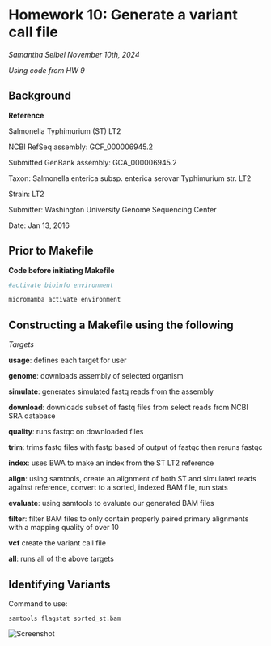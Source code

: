# Homework 10: Generate a variant call file
*Samantha Seibel November 10th, 2024*

*Using code from HW 9*

## Background

**Reference**

Salmonella Typhimurium (ST) LT2

NCBI RefSeq assembly: GCF_000006945.2

Submitted GenBank assembly: GCA_000006945.2

Taxon: Salmonella enterica subsp. enterica serovar Typhimurium str. LT2

Strain: LT2

Submitter: Washington University Genome Sequencing Center

Date: Jan 13, 2016

## Prior to Makefile

**Code before initiating Makefile**

```bash
#activate bioinfo environment

micromamba activate environment
```

## Constructing a Makefile using the following

*Targets*

**usage**: defines each target for user

**genome**: downloads assembly of selected organism

**simulate**: generates simulated fastq reads from the assembly

**download**: downloads subset of fastq files from select reads from NCBI SRA database

**quality**: runs fastqc on downloaded files

**trim**: trims fastq files with fastp based of output of fastqc then reruns fastqc

**index**: uses BWA to make an index from the ST LT2 reference

**align**: using samtools, create an alignment of both ST and simulated reads against reference, convert to a sorted, indexed BAM file, run stats

**evaluate**: using samtools to evaluate our generated BAM files

**filter**: filter BAM files to only contain properly paired primary alignments with a mapping quality of over 10

**vcf** create the variant call file

**all**: runs all of the above targets


## Identifying Variants

Command to use:
```
samtools flagstat sorted_st.bam
```

![Screenshot](HW9_Screenshot.png)








